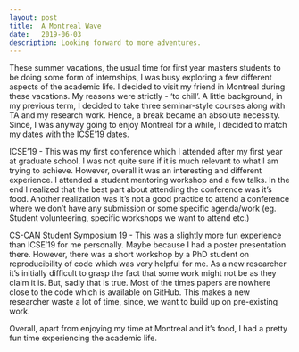 ```yaml
---
layout: post
title:  A Montreal Wave
date:   2019-06-03
description: Looking forward to more adventures.
---
```

These summer vacations, the usual time for first year masters students to be doing some form of internships, I was busy exploring a few different aspects of the academic life. I decided to visit my friend in Montreal during these vacations. My reasons were strictly - ‘to chill’. A little background, in my previous term, I decided to take three seminar-style courses along with TA and my research work. Hence, a break became an absolute necessity. Since, I was anyway going to enjoy Montreal for a while, I decided to match my dates with the ICSE’19 dates.

ICSE’19 - This was my first conference which I attended after my first year at graduate school. I was not quite sure if it is much relevant to what I am trying to achieve. However, overall it was an interesting and different experience. I attended a student mentoring workshop and a few talks. In the end I realized that the best part about attending the conference was it’s food. Another realization was it’s not a good practice to attend a conference where we don’t have any submission or some specific agenda/work (eg. Student volunteering, specific workshops we want to attend etc.)

CS-CAN Student Symposium 19 - This was a slightly more fun experience than ICSE’19 for me personally. Maybe because I had a poster presentation there. However, there was a short workshop by a PhD student on reproducibility of code which was very helpful for me. As a new researcher it’s initially difficult to grasp the fact that some work might not be as they claim it is. But, sadly that is true. Most of the times papers are nowhere close to the code which is available on GitHub. This makes a new researcher waste a lot of time, since, we want to build up on pre-existing work.

Overall, apart from enjoying my time at Montreal and it’s food, I had a pretty fun time experiencing  the academic life.

